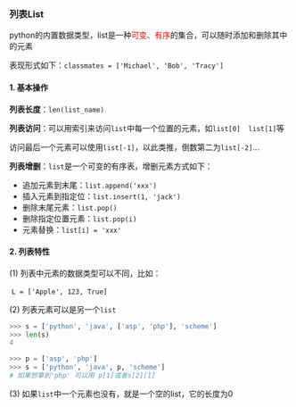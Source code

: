 ### 列表List

python的内置数据类型，list是一种<font color=red>可变、有序</font>的集合，可以随时添加和删除其中的元素

表现形式如下：`classmates = ['Michael', 'Bob', 'Tracy']`



#### 1.  基本操作

**列表长度**：`len(list_name)`



**列表访问**：可以用索引来访问`list`中每一个位置的元素，如`list[0]  list[1]`等

​				   访问最后一个元素可以使用`list[-1]`，以此类推，倒数第二为`list[-2]`...



**列表增删**：`list`是一个可变的有序表，增删元素方式如下：

- 追加元素到末尾：`list.append('xxx')`
- 插入元素到指定位：`list.insert(1, 'jack')`
- 删除末尾元素：`list.pop()`
- 删除指定位置元素：`list.pop(i)`
- 元素替换：`list[i] = 'xxx'`



#### 2.  列表特性

(1)  列表中元素的数据类型可以不同，比如：

​      `L = ['Apple', 123, True]`

(2)  列表元素可以是另一个`list`

```python
>>> s = ['python', 'java', ['asp', 'php'], 'scheme']
>>> len(s)
4

>>> p = ['asp', 'php']
>>> s = ['python', 'java', p, 'scheme']
# 如果想拿到'php' 可以用 p[1]或者s[2][1]
```

(3)  如果`list`中一个元素也没有，就是一个空的list，它的长度为0
